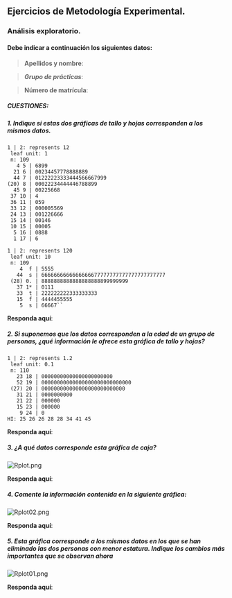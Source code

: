 ## Ejercicios de Metodología Experimental.

### Análisis exploratorio.

#### Debe indicar a continuación los siguientes datos:

> __Apellidos y nombre__: 

> ___Grupo de prácticas___:

> __Número de matrícula__:

##### CUESTIONES:

##### 1. Indique si estas dos gráficas de tallo y hojas corresponden a los mismos datos.

```{r}
1 | 2: represents 12
 leaf unit: 1
 n: 109
   4 5 | 6899
  21 6 | 00234457778888889
  44 7 | 01222223333444566667999
(20) 8 | 00022234444446788899
  45 9 | 00225668
 37 10 | 4
 36 11 | 059
 33 12 | 000005569
 24 13 | 001226666
 15 14 | 00146
 10 15 | 00005
  5 16 | 0888
  1 17 | 6
```

```{r}
1 | 2: represents 120
 leaf unit: 10
 n: 109
    4  f | 5555
   44  s | 6666666666666666677777777777777777777777
 (28) 0. | 8888888888888888888899999999
   37 1* | 0111
   33  t | 222222222333333333
   15  f | 4444455555
    5  s | 66667``
```

____Responda aquí____:    

##### 2. Si suponemos que los datos corresponden a la edad de un grupo de personas, ¿qué información le ofrece esta gráfica de tallo y hojas?

```{r}
1 | 2: represents 1.2
 leaf unit: 0.1
 n: 110
   23 18 | 00000000000000000000000
   52 19 | 00000000000000000000000000000
 (27) 20 | 000000000000000000000000000
   31 21 | 0000000000
   21 22 | 000000
   15 23 | 000000
    9 24 | 0
HI: 25 26 26 28 28 34 41 45
```

****Responda aquí****:   

##### 3. ¿A qué datos corresponde esta gráfica de caja?

![Rplot.png](D:\PULSO\Gráficas\Gráfica1.png)

****Responda aquí****:    

##### 4. Comente la información contenida en la siguiente gráfica:

![Rplot02.png](D:\PULSO\Gráficas\Gráfica2.png)

****Responda aquí****:

##### 5. Esta gráfica corresponde a los mismos datos en los que se han eliminado las dos personas con menor estatura. Indique los cambios más importantes que se observan ahora

![Rplot01.png](D:\PULSO\Gráficas\Gráfica%203.png)

****Responda aquí****:
